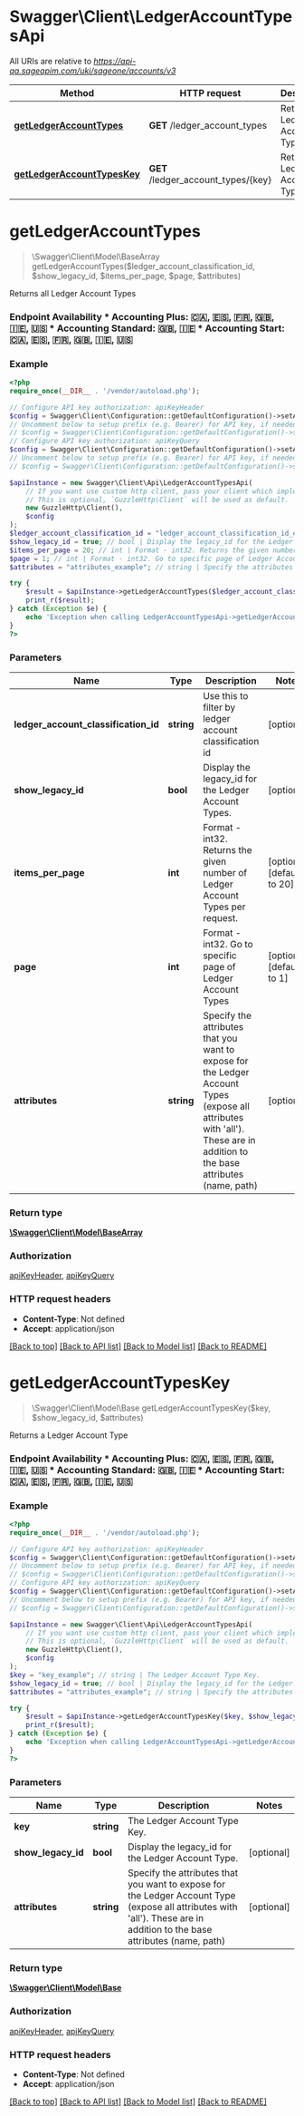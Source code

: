 # Swagger\Client\LedgerAccountTypesApi

All URIs are relative to *https://api-qa.sageapim.com/uki/sageone/accounts/v3*

Method | HTTP request | Description
------------- | ------------- | -------------
[**getLedgerAccountTypes**](LedgerAccountTypesApi.md#getLedgerAccountTypes) | **GET** /ledger_account_types | Returns all Ledger Account Types
[**getLedgerAccountTypesKey**](LedgerAccountTypesApi.md#getLedgerAccountTypesKey) | **GET** /ledger_account_types/{key} | Returns a Ledger Account Type


# **getLedgerAccountTypes**
> \Swagger\Client\Model\BaseArray getLedgerAccountTypes($ledger_account_classification_id, $show_legacy_id, $items_per_page, $page, $attributes)

Returns all Ledger Account Types

### Endpoint Availability  * Accounting Plus: 🇨🇦, 🇪🇸, 🇫🇷, 🇬🇧, 🇮🇪, 🇺🇸 * Accounting Standard: 🇬🇧, 🇮🇪 * Accounting Start: 🇨🇦, 🇪🇸, 🇫🇷, 🇬🇧, 🇮🇪, 🇺🇸

### Example
```php
<?php
require_once(__DIR__ . '/vendor/autoload.php');

// Configure API key authorization: apiKeyHeader
$config = Swagger\Client\Configuration::getDefaultConfiguration()->setApiKey('Ocp-Apim-Subscription-Key', 'YOUR_API_KEY');
// Uncomment below to setup prefix (e.g. Bearer) for API key, if needed
// $config = Swagger\Client\Configuration::getDefaultConfiguration()->setApiKeyPrefix('Ocp-Apim-Subscription-Key', 'Bearer');
// Configure API key authorization: apiKeyQuery
$config = Swagger\Client\Configuration::getDefaultConfiguration()->setApiKey('subscription-key', 'YOUR_API_KEY');
// Uncomment below to setup prefix (e.g. Bearer) for API key, if needed
// $config = Swagger\Client\Configuration::getDefaultConfiguration()->setApiKeyPrefix('subscription-key', 'Bearer');

$apiInstance = new Swagger\Client\Api\LedgerAccountTypesApi(
    // If you want use custom http client, pass your client which implements `GuzzleHttp\ClientInterface`.
    // This is optional, `GuzzleHttp\Client` will be used as default.
    new GuzzleHttp\Client(),
    $config
);
$ledger_account_classification_id = "ledger_account_classification_id_example"; // string | Use this to filter by ledger account classification id
$show_legacy_id = true; // bool | Display the legacy_id for the Ledger Account Types.
$items_per_page = 20; // int | Format - int32. Returns the given number of Ledger Account Types per request.
$page = 1; // int | Format - int32. Go to specific page of Ledger Account Types
$attributes = "attributes_example"; // string | Specify the attributes that you want to expose for the Ledger Account Types (expose all attributes with 'all'). These are in addition to the base attributes (name, path)

try {
    $result = $apiInstance->getLedgerAccountTypes($ledger_account_classification_id, $show_legacy_id, $items_per_page, $page, $attributes);
    print_r($result);
} catch (Exception $e) {
    echo 'Exception when calling LedgerAccountTypesApi->getLedgerAccountTypes: ', $e->getMessage(), PHP_EOL;
}
?>
```

### Parameters

Name | Type | Description  | Notes
------------- | ------------- | ------------- | -------------
 **ledger_account_classification_id** | **string**| Use this to filter by ledger account classification id | [optional]
 **show_legacy_id** | **bool**| Display the legacy_id for the Ledger Account Types. | [optional]
 **items_per_page** | **int**| Format - int32. Returns the given number of Ledger Account Types per request. | [optional] [default to 20]
 **page** | **int**| Format - int32. Go to specific page of Ledger Account Types | [optional] [default to 1]
 **attributes** | **string**| Specify the attributes that you want to expose for the Ledger Account Types (expose all attributes with &#39;all&#39;). These are in addition to the base attributes (name, path) | [optional]

### Return type

[**\Swagger\Client\Model\BaseArray**](../Model/BaseArray.md)

### Authorization

[apiKeyHeader](../../README.md#apiKeyHeader), [apiKeyQuery](../../README.md#apiKeyQuery)

### HTTP request headers

 - **Content-Type**: Not defined
 - **Accept**: application/json

[[Back to top]](#) [[Back to API list]](../../README.md#documentation-for-api-endpoints) [[Back to Model list]](../../README.md#documentation-for-models) [[Back to README]](../../README.md)

# **getLedgerAccountTypesKey**
> \Swagger\Client\Model\Base getLedgerAccountTypesKey($key, $show_legacy_id, $attributes)

Returns a Ledger Account Type

### Endpoint Availability  * Accounting Plus: 🇨🇦, 🇪🇸, 🇫🇷, 🇬🇧, 🇮🇪, 🇺🇸 * Accounting Standard: 🇬🇧, 🇮🇪 * Accounting Start: 🇨🇦, 🇪🇸, 🇫🇷, 🇬🇧, 🇮🇪, 🇺🇸

### Example
```php
<?php
require_once(__DIR__ . '/vendor/autoload.php');

// Configure API key authorization: apiKeyHeader
$config = Swagger\Client\Configuration::getDefaultConfiguration()->setApiKey('Ocp-Apim-Subscription-Key', 'YOUR_API_KEY');
// Uncomment below to setup prefix (e.g. Bearer) for API key, if needed
// $config = Swagger\Client\Configuration::getDefaultConfiguration()->setApiKeyPrefix('Ocp-Apim-Subscription-Key', 'Bearer');
// Configure API key authorization: apiKeyQuery
$config = Swagger\Client\Configuration::getDefaultConfiguration()->setApiKey('subscription-key', 'YOUR_API_KEY');
// Uncomment below to setup prefix (e.g. Bearer) for API key, if needed
// $config = Swagger\Client\Configuration::getDefaultConfiguration()->setApiKeyPrefix('subscription-key', 'Bearer');

$apiInstance = new Swagger\Client\Api\LedgerAccountTypesApi(
    // If you want use custom http client, pass your client which implements `GuzzleHttp\ClientInterface`.
    // This is optional, `GuzzleHttp\Client` will be used as default.
    new GuzzleHttp\Client(),
    $config
);
$key = "key_example"; // string | The Ledger Account Type Key.
$show_legacy_id = true; // bool | Display the legacy_id for the Ledger Account Type.
$attributes = "attributes_example"; // string | Specify the attributes that you want to expose for the Ledger Account Type (expose all attributes with 'all'). These are in addition to the base attributes (name, path)

try {
    $result = $apiInstance->getLedgerAccountTypesKey($key, $show_legacy_id, $attributes);
    print_r($result);
} catch (Exception $e) {
    echo 'Exception when calling LedgerAccountTypesApi->getLedgerAccountTypesKey: ', $e->getMessage(), PHP_EOL;
}
?>
```

### Parameters

Name | Type | Description  | Notes
------------- | ------------- | ------------- | -------------
 **key** | **string**| The Ledger Account Type Key. |
 **show_legacy_id** | **bool**| Display the legacy_id for the Ledger Account Type. | [optional]
 **attributes** | **string**| Specify the attributes that you want to expose for the Ledger Account Type (expose all attributes with &#39;all&#39;). These are in addition to the base attributes (name, path) | [optional]

### Return type

[**\Swagger\Client\Model\Base**](../Model/Base.md)

### Authorization

[apiKeyHeader](../../README.md#apiKeyHeader), [apiKeyQuery](../../README.md#apiKeyQuery)

### HTTP request headers

 - **Content-Type**: Not defined
 - **Accept**: application/json

[[Back to top]](#) [[Back to API list]](../../README.md#documentation-for-api-endpoints) [[Back to Model list]](../../README.md#documentation-for-models) [[Back to README]](../../README.md)

